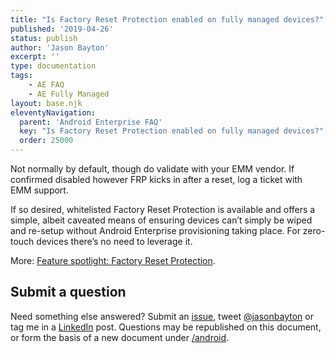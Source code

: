 ```yaml
---
title: "Is Factory Reset Protection enabled on fully managed devices?"
published: '2019-04-26'
status: publish
author: 'Jason Bayton'
excerpt: ''
type: documentation
tags: 
    - AE FAQ
    - AE Fully Managed
layout: base.njk
eleventyNavigation:
  parent: 'Android Enterprise FAQ'
  key: "Is Factory Reset Protection enabled on fully managed devices?"
  order: 25000
--- 
```

Not normally by default, though do validate with your EMM vendor. If confirmed disabled however FRP kicks in after a reset, log a ticket with EMM support.

If so desired, whitelisted Factory Reset Protection is available and offers a simple, albeit caveated means of ensuring devices can’t simply be wiped and re-setup without Android Enterprise provisioning taking place. For zero-touch devices there’s no need to leverage it.

More: [Feature spotlight: Factory Reset Protection](/android/feature-spotlight-factory-reset-protection/).

## Submit a question

Need something else answered? Submit an [issue](https://github.com/jasonbayton/11ty/issues/new?assignees=jasonbayton&labels=documentation&template=content-request.md&title=%5BContent+request%5D), tweet [@jasonbayton](https://twitter.com/jasonbayton) or tag me in a [LinkedIn](https://linkedin.com/in/jasonbayton) post. Questions may be republished on this document, or form the basis of a new document under [/android](/android).